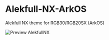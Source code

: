 
# Alekfull-NX-ArkOS

Alekfull NX theme for RGB30/RGB20SX (ArkOS)

![Preview AlekfullNX](https://github.com/user-attachments/assets/75a4c3cf-c94b-4eda-ba70-30f864b40445)






